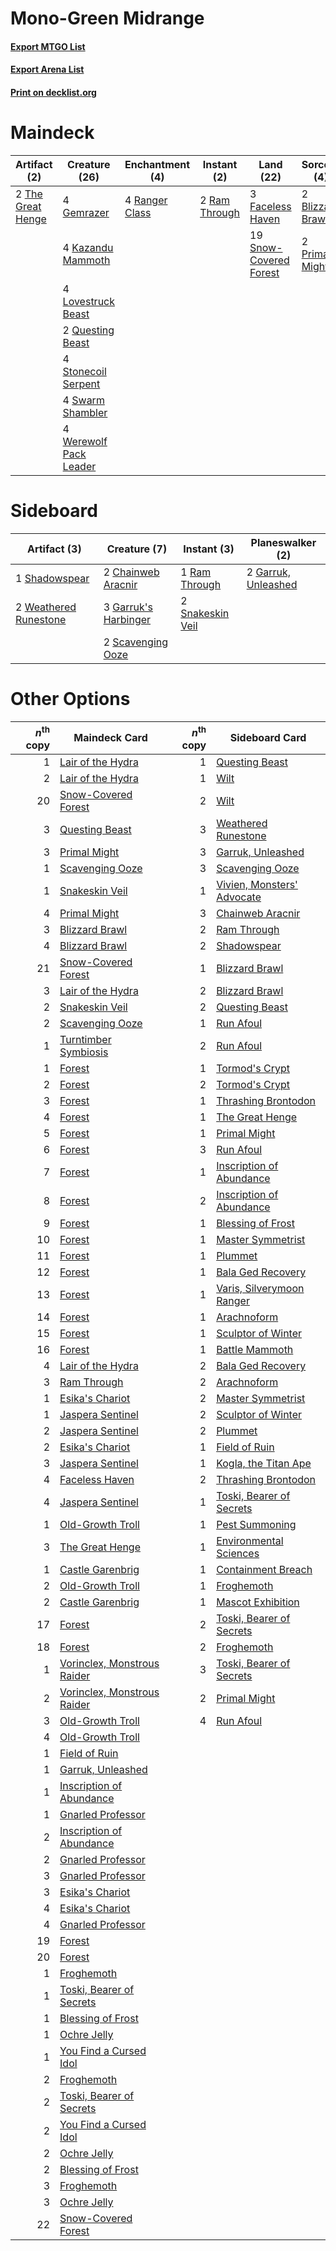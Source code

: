 # Mono-Green Midrange

#### [Export MTGO List](../collection/Mono-Green%20Midrange/Mono-Green%20Midrange.txt)
#### [Export Arena List](../collection/Mono-Green%20Midrange/Mono-Green%20Midrange_arena.txt)
#### [Print on decklist.org](http://decklist.org/?deckmain=2%09Blizzard%20Brawl%0A3%09Faceless%20Haven%0A4%09Gemrazer%0A4%09Kazandu%20Mammoth%0A4%09Lovestruck%20Beast%0A2%09Primal%20Might%0A2%09Questing%20Beast%0A2%09Ram%20Through%0A4%09Ranger%20Class%0A19%09Snow-Covered%20Forest%0A4%09Stonecoil%20Serpent%0A4%09Swarm%20Shambler%0A2%09The%20Great%20Henge%0A4%09Werewolf%20Pack%20Leader&deckside=2%09Chainweb%20Aracnir%0A3%09Garruk's%20Harbinger%0A2%09Garruk,%20Unleashed%0A1%09Ram%20Through%0A2%09Scavenging%20Ooze%0A1%09Shadowspear%0A2%09Snakeskin%20Veil%0A2%09Weathered%20Runestone)
# Maindeck

|                                        Artifact (2)                                        |                                          Creature (26)                                          |                                     Enchantment (4)                                     |                                      Instant (2)                                       |                                            Land (22)                                            |                                        Sorcery (4)                                        |
|--------------------------------------------------------------------------------------------|-------------------------------------------------------------------------------------------------|-----------------------------------------------------------------------------------------|----------------------------------------------------------------------------------------|-------------------------------------------------------------------------------------------------|-------------------------------------------------------------------------------------------|
|2 [The Great Henge](http://gatherer.wizards.com/Pages/Card/Details.aspx?multiverseid=473123)|4 [Gemrazer](http://gatherer.wizards.com/Pages/Card/Details.aspx?multiverseid=479675)            |4 [Ranger Class](http://gatherer.wizards.com/Pages/Card/Details.aspx?multiverseid=527489)|2 [Ram Through](http://gatherer.wizards.com/Pages/Card/Details.aspx?multiverseid=479690)|3 [Faceless Haven](http://gatherer.wizards.com/Pages/Card/Details.aspx?multiverseid=503874)      |2 [Blizzard Brawl](http://gatherer.wizards.com/Pages/Card/Details.aspx?multiverseid=503775)|
|                                                                                            |4 [Kazandu Mammoth](http://gatherer.wizards.com/Pages/Card/Details.aspx?multiverseid=491835)     |                                                                                         |                                                                                        |19 [Snow-Covered Forest](http://gatherer.wizards.com/Pages/Card/Details.aspx?multiverseid=121192)|2 [Primal Might](http://gatherer.wizards.com/Pages/Card/Details.aspx?multiverseid=485520)  |
|                                                                                            |4 [Lovestruck Beast](http://gatherer.wizards.com/Pages/Card/Details.aspx?multiverseid=473127)    |                                                                                         |                                                                                        |                                                                                                 |                                                                                           |
|                                                                                            |2 [Questing Beast](http://gatherer.wizards.com/Pages/Card/Details.aspx?multiverseid=473133)      |                                                                                         |                                                                                        |                                                                                                 |                                                                                           |
|                                                                                            |4 [Stonecoil Serpent](http://gatherer.wizards.com/Pages/Card/Details.aspx?multiverseid=473197)   |                                                                                         |                                                                                        |                                                                                                 |                                                                                           |
|                                                                                            |4 [Swarm Shambler](http://gatherer.wizards.com/Pages/Card/Details.aspx?multiverseid=491855)      |                                                                                         |                                                                                        |                                                                                                 |                                                                                           |
|                                                                                            |4 [Werewolf Pack Leader](http://gatherer.wizards.com/Pages/Card/Details.aspx?multiverseid=527498)|                                                                                         |                                                                                        |                                                                                                 |                                                                                           |


# Sideboard

|                                          Artifact (3)                                          |                                         Creature (7)                                          |                                        Instant (3)                                        |                                       Planeswalker (2)                                       |
|------------------------------------------------------------------------------------------------|-----------------------------------------------------------------------------------------------|-------------------------------------------------------------------------------------------|----------------------------------------------------------------------------------------------|
|1 [Shadowspear](http://gatherer.wizards.com/Pages/Card/Details.aspx?multiverseid=476487)        |2 [Chainweb Aracnir](http://gatherer.wizards.com/Pages/Card/Details.aspx?multiverseid=476418)  |1 [Ram Through](http://gatherer.wizards.com/Pages/Card/Details.aspx?multiverseid=479690)   |2 [Garruk, Unleashed](http://gatherer.wizards.com/Pages/Card/Details.aspx?multiverseid=485506)|
|2 [Weathered Runestone](http://gatherer.wizards.com/Pages/Card/Details.aspx?multiverseid=503863)|3 [Garruk's Harbinger](http://gatherer.wizards.com/Pages/Card/Details.aspx?multiverseid=485508)|2 [Snakeskin Veil](http://gatherer.wizards.com/Pages/Card/Details.aspx?multiverseid=503810)|                                                                                              |
|                                                                                                |2 [Scavenging Ooze](http://gatherer.wizards.com/Pages/Card/Details.aspx?multiverseid=420783)   |                                                                                           |                                                                                              |


# Other Options

|*n*<sup>th</sup> copy|                                            Maindeck Card                                             |*n*<sup>th</sup> copy|                                           Sideboard Card                                            |
|--------------------:|------------------------------------------------------------------------------------------------------|--------------------:|-----------------------------------------------------------------------------------------------------|
|                    1|[Lair of the Hydra](http://gatherer.wizards.com/Pages/Card/Details.aspx?multiverseid=527546)          |                    1|[Questing Beast](http://gatherer.wizards.com/Pages/Card/Details.aspx?multiverseid=473133)            |
|                    2|[Lair of the Hydra](http://gatherer.wizards.com/Pages/Card/Details.aspx?multiverseid=527546)          |                    1|[Wilt](http://gatherer.wizards.com/Pages/Card/Details.aspx?multiverseid=479696)                      |
|                   20|[Snow-Covered Forest](http://gatherer.wizards.com/Pages/Card/Details.aspx?multiverseid=121192)        |                    2|[Wilt](http://gatherer.wizards.com/Pages/Card/Details.aspx?multiverseid=479696)                      |
|                    3|[Questing Beast](http://gatherer.wizards.com/Pages/Card/Details.aspx?multiverseid=473133)             |                    3|[Weathered Runestone](http://gatherer.wizards.com/Pages/Card/Details.aspx?multiverseid=503863)       |
|                    3|[Primal Might](http://gatherer.wizards.com/Pages/Card/Details.aspx?multiverseid=485520)               |                    3|[Garruk, Unleashed](http://gatherer.wizards.com/Pages/Card/Details.aspx?multiverseid=485506)         |
|                    1|[Scavenging Ooze](http://gatherer.wizards.com/Pages/Card/Details.aspx?multiverseid=420783)            |                    3|[Scavenging Ooze](http://gatherer.wizards.com/Pages/Card/Details.aspx?multiverseid=420783)           |
|                    1|[Snakeskin Veil](http://gatherer.wizards.com/Pages/Card/Details.aspx?multiverseid=503810)             |                    1|[Vivien, Monsters' Advocate](http://gatherer.wizards.com/Pages/Card/Details.aspx?multiverseid=479695)|
|                    4|[Primal Might](http://gatherer.wizards.com/Pages/Card/Details.aspx?multiverseid=485520)               |                    3|[Chainweb Aracnir](http://gatherer.wizards.com/Pages/Card/Details.aspx?multiverseid=476418)          |
|                    3|[Blizzard Brawl](http://gatherer.wizards.com/Pages/Card/Details.aspx?multiverseid=503775)             |                    2|[Ram Through](http://gatherer.wizards.com/Pages/Card/Details.aspx?multiverseid=479690)               |
|                    4|[Blizzard Brawl](http://gatherer.wizards.com/Pages/Card/Details.aspx?multiverseid=503775)             |                    2|[Shadowspear](http://gatherer.wizards.com/Pages/Card/Details.aspx?multiverseid=476487)               |
|                   21|[Snow-Covered Forest](http://gatherer.wizards.com/Pages/Card/Details.aspx?multiverseid=121192)        |                    1|[Blizzard Brawl](http://gatherer.wizards.com/Pages/Card/Details.aspx?multiverseid=503775)            |
|                    3|[Lair of the Hydra](http://gatherer.wizards.com/Pages/Card/Details.aspx?multiverseid=527546)          |                    2|[Blizzard Brawl](http://gatherer.wizards.com/Pages/Card/Details.aspx?multiverseid=503775)            |
|                    2|[Snakeskin Veil](http://gatherer.wizards.com/Pages/Card/Details.aspx?multiverseid=503810)             |                    2|[Questing Beast](http://gatherer.wizards.com/Pages/Card/Details.aspx?multiverseid=473133)            |
|                    2|[Scavenging Ooze](http://gatherer.wizards.com/Pages/Card/Details.aspx?multiverseid=420783)            |                    1|[Run Afoul](http://gatherer.wizards.com/Pages/Card/Details.aspx?multiverseid=485524)                 |
|                    1|[Turntimber Symbiosis](http://gatherer.wizards.com/Pages/Card/Details.aspx?multiverseid=491864)       |                    2|[Run Afoul](http://gatherer.wizards.com/Pages/Card/Details.aspx?multiverseid=485524)                 |
|                    1|[Forest](http://gatherer.wizards.com/Pages/Card/Details.aspx?multiverseid=439860)                     |                    1|[Tormod's Crypt](http://gatherer.wizards.com/Pages/Card/Details.aspx?multiverseid=389723)            |
|                    2|[Forest](http://gatherer.wizards.com/Pages/Card/Details.aspx?multiverseid=439860)                     |                    2|[Tormod's Crypt](http://gatherer.wizards.com/Pages/Card/Details.aspx?multiverseid=389723)            |
|                    3|[Forest](http://gatherer.wizards.com/Pages/Card/Details.aspx?multiverseid=439860)                     |                    1|[Thrashing Brontodon](http://gatherer.wizards.com/Pages/Card/Details.aspx?multiverseid=456570)       |
|                    4|[Forest](http://gatherer.wizards.com/Pages/Card/Details.aspx?multiverseid=439860)                     |                    1|[The Great Henge](http://gatherer.wizards.com/Pages/Card/Details.aspx?multiverseid=473123)           |
|                    5|[Forest](http://gatherer.wizards.com/Pages/Card/Details.aspx?multiverseid=439860)                     |                    1|[Primal Might](http://gatherer.wizards.com/Pages/Card/Details.aspx?multiverseid=485520)              |
|                    6|[Forest](http://gatherer.wizards.com/Pages/Card/Details.aspx?multiverseid=439860)                     |                    3|[Run Afoul](http://gatherer.wizards.com/Pages/Card/Details.aspx?multiverseid=485524)                 |
|                    7|[Forest](http://gatherer.wizards.com/Pages/Card/Details.aspx?multiverseid=439860)                     |                    1|[Inscription of Abundance](http://gatherer.wizards.com/Pages/Card/Details.aspx?multiverseid=491832)  |
|                    8|[Forest](http://gatherer.wizards.com/Pages/Card/Details.aspx?multiverseid=439860)                     |                    2|[Inscription of Abundance](http://gatherer.wizards.com/Pages/Card/Details.aspx?multiverseid=491832)  |
|                    9|[Forest](http://gatherer.wizards.com/Pages/Card/Details.aspx?multiverseid=439860)                     |                    1|[Blessing of Frost](http://gatherer.wizards.com/Pages/Card/Details.aspx?multiverseid=503774)         |
|                   10|[Forest](http://gatherer.wizards.com/Pages/Card/Details.aspx?multiverseid=439860)                     |                    1|[Master Symmetrist](http://gatherer.wizards.com/Pages/Card/Details.aspx?multiverseid=513615)         |
|                   11|[Forest](http://gatherer.wizards.com/Pages/Card/Details.aspx?multiverseid=439860)                     |                    1|[Plummet](http://gatherer.wizards.com/Pages/Card/Details.aspx?multiverseid=442172)                   |
|                   12|[Forest](http://gatherer.wizards.com/Pages/Card/Details.aspx?multiverseid=439860)                     |                    1|[Bala Ged Recovery](http://gatherer.wizards.com/Pages/Card/Details.aspx?multiverseid=491825)         |
|                   13|[Forest](http://gatherer.wizards.com/Pages/Card/Details.aspx?multiverseid=439860)                     |                    1|[Varis, Silverymoon Ranger](http://gatherer.wizards.com/Pages/Card/Details.aspx?multiverseid=527496) |
|                   14|[Forest](http://gatherer.wizards.com/Pages/Card/Details.aspx?multiverseid=439860)                     |                    1|[Arachnoform](http://gatherer.wizards.com/Pages/Card/Details.aspx?multiverseid=503772)               |
|                   15|[Forest](http://gatherer.wizards.com/Pages/Card/Details.aspx?multiverseid=439860)                     |                    1|[Sculptor of Winter](http://gatherer.wizards.com/Pages/Card/Details.aspx?multiverseid=503809)        |
|                   16|[Forest](http://gatherer.wizards.com/Pages/Card/Details.aspx?multiverseid=439860)                     |                    1|[Battle Mammoth](http://gatherer.wizards.com/Pages/Card/Details.aspx?multiverseid=503773)            |
|                    4|[Lair of the Hydra](http://gatherer.wizards.com/Pages/Card/Details.aspx?multiverseid=527546)          |                    2|[Bala Ged Recovery](http://gatherer.wizards.com/Pages/Card/Details.aspx?multiverseid=491825)         |
|                    3|[Ram Through](http://gatherer.wizards.com/Pages/Card/Details.aspx?multiverseid=479690)                |                    2|[Arachnoform](http://gatherer.wizards.com/Pages/Card/Details.aspx?multiverseid=503772)               |
|                    1|[Esika's Chariot](http://gatherer.wizards.com/Pages/Card/Details.aspx?multiverseid=503783)            |                    2|[Master Symmetrist](http://gatherer.wizards.com/Pages/Card/Details.aspx?multiverseid=513615)         |
|                    1|[Jaspera Sentinel](http://gatherer.wizards.com/Pages/Card/Details.aspx?multiverseid=503792)           |                    2|[Sculptor of Winter](http://gatherer.wizards.com/Pages/Card/Details.aspx?multiverseid=503809)        |
|                    2|[Jaspera Sentinel](http://gatherer.wizards.com/Pages/Card/Details.aspx?multiverseid=503792)           |                    2|[Plummet](http://gatherer.wizards.com/Pages/Card/Details.aspx?multiverseid=442172)                   |
|                    2|[Esika's Chariot](http://gatherer.wizards.com/Pages/Card/Details.aspx?multiverseid=503783)            |                    1|[Field of Ruin](http://gatherer.wizards.com/Pages/Card/Details.aspx?multiverseid=435415)             |
|                    3|[Jaspera Sentinel](http://gatherer.wizards.com/Pages/Card/Details.aspx?multiverseid=503792)           |                    1|[Kogla, the Titan Ape](http://gatherer.wizards.com/Pages/Card/Details.aspx?multiverseid=479682)      |
|                    4|[Faceless Haven](http://gatherer.wizards.com/Pages/Card/Details.aspx?multiverseid=503874)             |                    2|[Thrashing Brontodon](http://gatherer.wizards.com/Pages/Card/Details.aspx?multiverseid=456570)       |
|                    4|[Jaspera Sentinel](http://gatherer.wizards.com/Pages/Card/Details.aspx?multiverseid=503792)           |                    1|[Toski, Bearer of Secrets](http://gatherer.wizards.com/Pages/Card/Details.aspx?multiverseid=503813)  |
|                    1|[Old-Growth Troll](http://gatherer.wizards.com/Pages/Card/Details.aspx?multiverseid=503801)           |                    1|[Pest Summoning](http://gatherer.wizards.com/Pages/Card/Details.aspx?multiverseid=513703)            |
|                    3|[The Great Henge](http://gatherer.wizards.com/Pages/Card/Details.aspx?multiverseid=473123)            |                    1|[Environmental Sciences](http://gatherer.wizards.com/Pages/Card/Details.aspx?multiverseid=513477)    |
|                    1|[Castle Garenbrig](http://gatherer.wizards.com/Pages/Card/Details.aspx?multiverseid=473202)           |                    1|[Containment Breach](http://gatherer.wizards.com/Pages/Card/Details.aspx?multiverseid=513602)        |
|                    2|[Old-Growth Troll](http://gatherer.wizards.com/Pages/Card/Details.aspx?multiverseid=503801)           |                    1|[Froghemoth](http://gatherer.wizards.com/Pages/Card/Details.aspx?multiverseid=527471)                |
|                    2|[Castle Garenbrig](http://gatherer.wizards.com/Pages/Card/Details.aspx?multiverseid=473202)           |                    1|[Mascot Exhibition](http://gatherer.wizards.com/Pages/Card/Details.aspx?multiverseid=513481)         |
|                   17|[Forest](http://gatherer.wizards.com/Pages/Card/Details.aspx?multiverseid=439860)                     |                    2|[Toski, Bearer of Secrets](http://gatherer.wizards.com/Pages/Card/Details.aspx?multiverseid=503813)  |
|                   18|[Forest](http://gatherer.wizards.com/Pages/Card/Details.aspx?multiverseid=439860)                     |                    2|[Froghemoth](http://gatherer.wizards.com/Pages/Card/Details.aspx?multiverseid=527471)                |
|                    1|[Vorinclex, Monstrous Raider](http://gatherer.wizards.com/Pages/Card/Details.aspx?multiverseid=503815)|                    3|[Toski, Bearer of Secrets](http://gatherer.wizards.com/Pages/Card/Details.aspx?multiverseid=503813)  |
|                    2|[Vorinclex, Monstrous Raider](http://gatherer.wizards.com/Pages/Card/Details.aspx?multiverseid=503815)|                    2|[Primal Might](http://gatherer.wizards.com/Pages/Card/Details.aspx?multiverseid=485520)              |
|                    3|[Old-Growth Troll](http://gatherer.wizards.com/Pages/Card/Details.aspx?multiverseid=503801)           |                    4|[Run Afoul](http://gatherer.wizards.com/Pages/Card/Details.aspx?multiverseid=485524)                 |
|                    4|[Old-Growth Troll](http://gatherer.wizards.com/Pages/Card/Details.aspx?multiverseid=503801)           |                     |                                                                                                     |
|                    1|[Field of Ruin](http://gatherer.wizards.com/Pages/Card/Details.aspx?multiverseid=435415)              |                     |                                                                                                     |
|                    1|[Garruk, Unleashed](http://gatherer.wizards.com/Pages/Card/Details.aspx?multiverseid=485506)          |                     |                                                                                                     |
|                    1|[Inscription of Abundance](http://gatherer.wizards.com/Pages/Card/Details.aspx?multiverseid=491832)   |                     |                                                                                                     |
|                    1|[Gnarled Professor](http://gatherer.wizards.com/Pages/Card/Details.aspx?multiverseid=513610)          |                     |                                                                                                     |
|                    2|[Inscription of Abundance](http://gatherer.wizards.com/Pages/Card/Details.aspx?multiverseid=491832)   |                     |                                                                                                     |
|                    2|[Gnarled Professor](http://gatherer.wizards.com/Pages/Card/Details.aspx?multiverseid=513610)          |                     |                                                                                                     |
|                    3|[Gnarled Professor](http://gatherer.wizards.com/Pages/Card/Details.aspx?multiverseid=513610)          |                     |                                                                                                     |
|                    3|[Esika's Chariot](http://gatherer.wizards.com/Pages/Card/Details.aspx?multiverseid=503783)            |                     |                                                                                                     |
|                    4|[Esika's Chariot](http://gatherer.wizards.com/Pages/Card/Details.aspx?multiverseid=503783)            |                     |                                                                                                     |
|                    4|[Gnarled Professor](http://gatherer.wizards.com/Pages/Card/Details.aspx?multiverseid=513610)          |                     |                                                                                                     |
|                   19|[Forest](http://gatherer.wizards.com/Pages/Card/Details.aspx?multiverseid=439860)                     |                     |                                                                                                     |
|                   20|[Forest](http://gatherer.wizards.com/Pages/Card/Details.aspx?multiverseid=439860)                     |                     |                                                                                                     |
|                    1|[Froghemoth](http://gatherer.wizards.com/Pages/Card/Details.aspx?multiverseid=527471)                 |                     |                                                                                                     |
|                    1|[Toski, Bearer of Secrets](http://gatherer.wizards.com/Pages/Card/Details.aspx?multiverseid=503813)   |                     |                                                                                                     |
|                    1|[Blessing of Frost](http://gatherer.wizards.com/Pages/Card/Details.aspx?multiverseid=503774)          |                     |                                                                                                     |
|                    1|[Ochre Jelly](http://gatherer.wizards.com/Pages/Card/Details.aspx?multiverseid=527483)                |                     |                                                                                                     |
|                    1|[You Find a Cursed Idol](http://gatherer.wizards.com/Pages/Card/Details.aspx?multiverseid=527500)     |                     |                                                                                                     |
|                    2|[Froghemoth](http://gatherer.wizards.com/Pages/Card/Details.aspx?multiverseid=527471)                 |                     |                                                                                                     |
|                    2|[Toski, Bearer of Secrets](http://gatherer.wizards.com/Pages/Card/Details.aspx?multiverseid=503813)   |                     |                                                                                                     |
|                    2|[You Find a Cursed Idol](http://gatherer.wizards.com/Pages/Card/Details.aspx?multiverseid=527500)     |                     |                                                                                                     |
|                    2|[Ochre Jelly](http://gatherer.wizards.com/Pages/Card/Details.aspx?multiverseid=527483)                |                     |                                                                                                     |
|                    2|[Blessing of Frost](http://gatherer.wizards.com/Pages/Card/Details.aspx?multiverseid=503774)          |                     |                                                                                                     |
|                    3|[Froghemoth](http://gatherer.wizards.com/Pages/Card/Details.aspx?multiverseid=527471)                 |                     |                                                                                                     |
|                    3|[Ochre Jelly](http://gatherer.wizards.com/Pages/Card/Details.aspx?multiverseid=527483)                |                     |                                                                                                     |
|                   22|[Snow-Covered Forest](http://gatherer.wizards.com/Pages/Card/Details.aspx?multiverseid=121192)        |                     |                                                                                                     |

